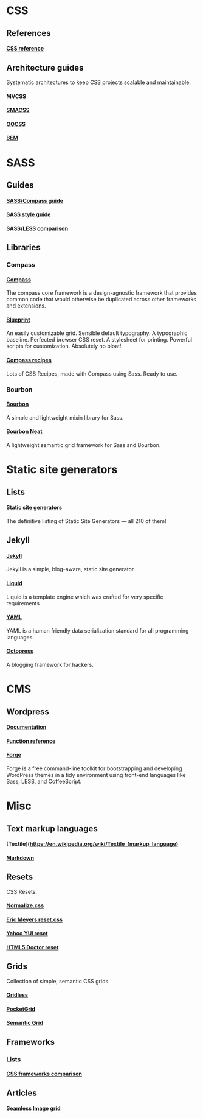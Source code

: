 # CSS

## References

#### [CSS reference](http://www.w3.org/TR/css-2010/)

## Architecture guides
Systematic architectures to keep CSS projects scalable and maintainable.

#### [MVCSS](http://mvcss.github.io/)
#### [SMACSS](http://smacss.com/)
#### [OOCSS](https://github.com/stubbornella/oocss/wiki)
#### [BEM](http://bem.info/method/)


# SASS

## Guides

#### [SASS/Compass guide](https://github.com/Snugug/training-glossary/wiki)
#### [SASS style guide](http://css-tricks.com/sass-style-guide/)
#### [SASS/LESS comparison](https://gist.github.com/chriseppstein/674726)

## Libraries

### Compass

#### [Compass](http://compass-style.org/)
The compass core framework is a design-agnostic framework that provides common code that would otherwise be duplicated across other frameworks and extensions.
#### [Blueprint](http://compass-style.org/reference/blueprint/)
An easily customizable grid. Sensible default typography. A typographic baseline. Perfected browser CSS reset. A stylesheet for printing. Powerful scripts for customization. Absolutely no bloat!
#### [Compass recipes](http://compass-recipes.moox.fr/)
Lots of CSS Recipes, made with Compass using Sass. Ready to use.

### Bourbon

#### [Bourbon](http://bourbon.io/)
A simple and lightweight mixin library for Sass.
#### [Bourbon Neat](http://bourbon.io/)
A lightweight semantic grid framework for Sass and Bourbon.


# Static site generators

## Lists

#### [Static site generators](http://staticsitegenerators.net/)
The definitive listing of Static Site Generators — all 210 of them!

## Jekyll

#### [Jekyll](http://jekyllrb.com/)
Jekyll is a simple, blog-aware, static site generator.
#### [Liquid](https://github.com/Shopify/liquid/wiki)
Liquid is a template engine which was crafted for very specific requirements
#### [YAML](http://yaml.org/)
YAML is a human friendly data serialization standard for all programming languages.
#### [Octopress](http://octopress.org/)
A blogging framework for hackers.


# CMS

## Wordpress

#### [Documentation](http://codex.wordpress.org/Main_Page)
#### [Function reference](http://codex.wordpress.org/Function_Reference)
#### [Forge](http://forge.thethemefoundry.com/)
Forge is a free command-line toolkit for bootstrapping and developing WordPress themes in a tidy environment using front-end languages like Sass, LESS, and CoffeeScript.


# Misc

## Text markup languages

#### [Textile](https://en.wikipedia.org/wiki/Textile_(markup_language)
#### [Markdown](http://daringfireball.net/projects/markdown/syntax)

## Resets
CSS Resets.

#### [Normalize.css](http://nicolasgallagher.com/about-normalize-css/)
#### [Eric Meyers reset.css](http://meyerweb.com/eric/tools/css/reset/index.html)
#### [Yahoo YUI reset](http://yuilibrary.com/yui/docs/cssreset/)
#### [HTML5 Doctor reset](http://html5doctor.com/html-5-reset-stylesheet/)

## Grids
Collection of simple, semantic CSS grids.

#### [Gridless](http://thatcoolguy.github.io/gridless-boilerplate/)
#### [PocketGrid](http://arnaudleray.github.io/pocketgrid/)
#### [Semantic Grid](http://semantic.gs/)

## Frameworks

### Lists

#### [CSS frameworks comparison](http://usablica.github.io/front-end-frameworks/compare.html)

## Articles

#### [Seamless Image grid](http://css-tricks.com/seamless-responsive-photo-grid/)
